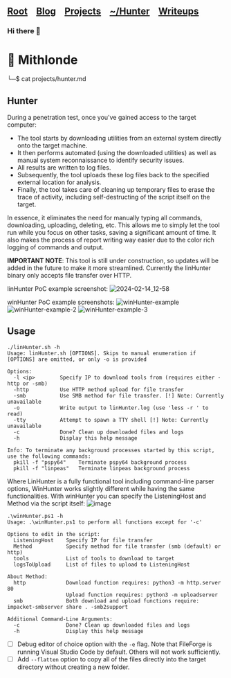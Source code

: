 <h2 class="menu-header" id="main">
<a href="https://github.com/Mithlonde/Mithlonde">Root</a>&#xA0;&#xA0;&#xA0;
<a href="https://github.com/Mithlonde/Mithlonde/blob/main/blog/index.md">Blog</a>&#xA0;&#xA0;&#xA0;
<a href="https://github.com/Mithlonde/Mithlonde/blob/main/projects/index.md">Projects</a>&#xA0;&#xA0;&#xA0;
<a href="https://github.com/Mithlonde/Mithlonde/blob/main/projects/index.md">~/Hunter</a>&#xA0;&#xA0;&#xA0;
<a href="https://github.com/Mithlonde/Mithlonde/blob/main/all-writeups.md">Writeups</a>&#xA0;&#xA0;&#xA0;
</h2>

### Hi there 👋

# 👾 Mithlonde
└─$ cat projects/hunter.md

## Hunter
During a penetration test, once you've gained access to the target computer:

- The tool starts by downloading utilities from an external system directly onto the target machine.
- It then performs automated (using the downloaded utilities) as well as manual system reconnaissance to identify security issues.
- All results are written to log files.
- Subsequently, the tool uploads these log files back to the specified external location for analysis.
- Finally, the tool takes care of cleaning up temporary files to erase the trace of activity, including self-destructing of the script itself on the target.

In essence, it eliminates the need for manually typing all commands, downloading, uploading, deleting, etc. This allows me to simply let the tool run while you focus on other tasks, saving a significant amount of time. It also makes the process of report writing way easier due to the color rich logging of commands and output.

**IMPORTANT NOTE**: This tool is still under construction, so updates will be added in the future to make it more streamlined. Currently the linHunter binary only accepts file transfer over HTTP.

linHunter PoC example screenshot:
![2024-02-14_12-58](https://github.com/Mithlonde/Hunter/assets/88001670/7f7cb02f-6035-4db2-85fa-17d2e5aec139)

winHunter PoC example screenshots:
![winHunter-example](https://github.com/Mithlonde/Hunter/assets/88001670/05687cb8-2735-486f-9508-6d206b08c53b)
![winHunter-example-2](https://github.com/Mithlonde/Hunter/assets/88001670/84164fa0-c223-461a-aed6-569b4e4559f1)
![winHunter-example-3](https://github.com/Mithlonde/Hunter/assets/88001670/d538f664-27c1-40c9-b84d-64869e38ccac)

## Usage

```
./linHunter.sh -h                     
Usage: linHunter.sh [OPTIONS]. Skips to manual enumeration if [OPTIONS] are omitted, or only -o is provided

Options:
  -l <ip>        Specify IP to download tools from (requires either -http or -smb)
  -http          Use HTTP method upload for file transfer
  -smb           Use SMB method for file transfer. [!] Note: Currently unavailable
  -o             Write output to linHunter.log (use 'less -r ' to read)
  -tty           Attempt to spawn a TTY shell [!] Note: Currently unavailable
  -c             Done? Clean up downloaded files and logs
  -h             Display this help message

Info: To terminate any background processes started by this script, use the following commands:
  pkill -f "pspy64"    Terminate pspy64 background process
  pkill -f "linpeas"   Terminate linpeas background process
```

Where LinHunter is a fully functional tool including command-line parser options, WinHunter works slightly different while having the same functionalities. With winHunter you can specify the ListeningHost and Method via the script itself:
![image](https://github.com/Mithlonde/Hunter/assets/88001670/b571765e-45f1-47bd-b91e-b0137368d8ee)

```
.\winHunter.ps1 -h
Usage: .\winHunter.ps1 to perform all functions except for '-c'

Options to edit in the script:
  ListeningHost    Specify IP for file transfer
  Method           Specify method for file transfer (smb (default) or http)
  tools            List of tools to download to target
  logsToUpload     List of files to upload to ListeningHost

About Method:
  http             Download function requires: python3 -m http.server 80
                   Upload function requires: python3 -m uploadserver
  smb              Both download and upload functions require: impacket-smbserver share . -smb2support

Additional Command-Line Arguments:
  -c               Done? Clean up downloaded files and logs
  -h               Display this help message
```


- [ ] Debug editor of choice option with the `-e` flag. Note that FileForge is running Visual Studio Code by default. Others will not work sufficiently.
- [ ] Add `--flatten` option to copy all of the files directly into the target directory without creating a new folder.
